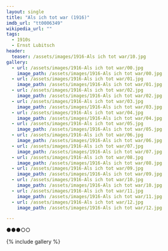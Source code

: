 ```yaml
---
layout: single
title: "Als ich tot war (1916)"
imdb_url: "tt0006349"
wikipedia_url: ""
tags:
  - 1910s 
  - Ernst Lubitsch
header:
  teaser: /assets/images/1916-Als ich tot war/10.jpg
gallery:
  - url: /assets/images/1916-Als ich tot war/00.jpg
    image_path: /assets/images/1916-Als ich tot war/00.jpg  
  - url: /assets/images/1916-Als ich tot war/01.jpg
    image_path: /assets/images/1916-Als ich tot war/01.jpg
  - url: /assets/images/1916-Als ich tot war/02.jpg
    image_path: /assets/images/1916-Als ich tot war/02.jpg
  - url: /assets/images/1916-Als ich tot war/03.jpg
    image_path: /assets/images/1916-Als ich tot war/03.jpg
  - url: /assets/images/1916-Als ich tot war/04.jpg
    image_path: /assets/images/1916-Als ich tot war/04.jpg
  - url: /assets/images/1916-Als ich tot war/05.jpg
    image_path: /assets/images/1916-Als ich tot war/05.jpg
  - url: /assets/images/1916-Als ich tot war/06.jpg
    image_path: /assets/images/1916-Als ich tot war/06.jpg
  - url: /assets/images/1916-Als ich tot war/07.jpg
    image_path: /assets/images/1916-Als ich tot war/07.jpg
  - url: /assets/images/1916-Als ich tot war/08.jpg
    image_path: /assets/images/1916-Als ich tot war/08.jpg
  - url: /assets/images/1916-Als ich tot war/09.jpg
    image_path: /assets/images/1916-Als ich tot war/09.jpg
  - url: /assets/images/1916-Als ich tot war/10.jpg
    image_path: /assets/images/1916-Als ich tot war/10.jpg
  - url: /assets/images/1916-Als ich tot war/11.jpg
    image_path: /assets/images/1916-Als ich tot war/11.jpg
  - url: /assets/images/1916-Als ich tot war/12.jpg
    image_path: /assets/images/1916-Als ich tot war/12.jpg

---
```

●●●○○

{% include gallery %}
